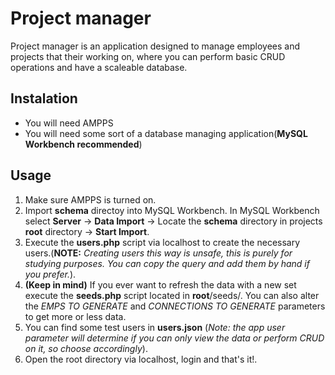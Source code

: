 # Project manager

Project manager is an application designed to manage employees and projects that their working on,
where you can perform basic CRUD operations and have a scaleable database.

## Instalation

* You will need AMPPS
* You will need some sort of a database managing application(__MySQL Workbench recommended__)

## Usage
1. Make sure AMPPS is turned on.
1. Import __schema__ directoy into MySQL Workbench. In MySQL Workbench select __Server__ -> __Data Import__ -> Locate the __schema__ directory in projects __root__ directory -> __Start Import__.
1. Execute the __users.php__ script via localhost to create the necessary users.(__NOTE:__ _Creating users this way is unsafe, this is purely for studying purposes. You can copy the query and add them by hand if you prefer._).
1. __(Keep in mind)__ If you ever want to refresh the data with a new set execute the __seeds.php__ script located in __root__/seeds/. You can also alter the _EMPS TO GENERATE_ and _CONNECTIONS TO GENERATE_ parameters to get more or less data.
1. You can find some test users in __users.json__ (_Note: the app user parameter will determine if you can only view the data or perform CRUD on it, so choose accordingly_).
1. Open the root directory via localhost, login and that's it!.